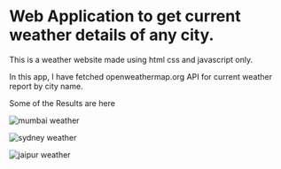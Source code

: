 # Web Application to get current weather details of any city.

This is a weather website made using html css and javascript only.

In this app, I have fetched openweathermap.org API for current weather report by city name. 

Some of the Results are here

![mumbai weather](https://user-images.githubusercontent.com/63709478/132952369-de04ff00-c6e3-4608-acab-cb5e7faf814d.PNG)

![sydney weather](https://user-images.githubusercontent.com/63709478/132952379-4207bb1c-936d-4def-903f-cbd5635ad713.PNG)

![jaipur weather](https://user-images.githubusercontent.com/63709478/132952385-bb9330a3-58a2-4ad8-a9c8-e6590cef003c.PNG)

